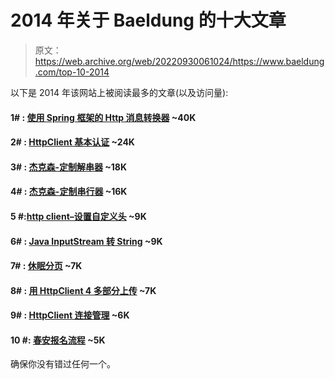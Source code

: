 # 2014 年关于 Baeldung 的十大文章

> 原文：<https://web.archive.org/web/20220930061024/https://www.baeldung.com/top-10-2014>

以下是 2014 年该网站上被阅读最多的文章(以及访问量):

#### 1# : [使用 Spring 框架的 Http 消息转换器](/web/20220120024847/https://www.baeldung.com/spring-httpmessageconverter-rest) ~40K

#### 2# : [HttpClient 基本认证](/web/20220120024847/https://www.baeldung.com/httpclient-4-basic-authentication) ~24K

#### 3# : [杰克森-定制解串器](/web/20220120024847/https://www.baeldung.com/jackson-deserialization) ~18K

#### 4# : [杰克森-定制串行器](/web/20220120024847/https://www.baeldung.com/jackson-custom-serialization) ~16K

#### 5 #:[http client–设置自定义头](/web/20220120024847/https://www.baeldung.com/httpclient-custom-http-header) ~9K

#### 6# : [Java InputStream 转 String](/web/20220120024847/https://www.baeldung.com/convert-input-stream-to-string) ~9K

#### 7# : [休眠分页](/web/20220120024847/https://www.baeldung.com/hibernate-pagination) ~7K

#### 8# : [用 HttpClient 4 多部分上传](/web/20220120024847/https://www.baeldung.com/httpclient-multipart-upload) ~7K

#### 9# : [HttpClient 连接管理](/web/20220120024847/https://www.baeldung.com/httpclient-connection-management) ~6K

#### 10 #: [春安报名流程](/web/20220120024847/https://www.baeldung.com/registration-with-spring-mvc-and-spring-security) ~5K

确保你没有错过任何一个。
